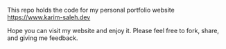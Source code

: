 This repo holds the code for my personal portfolio website https://www.karim-saleh.dev

Hope you can visit my website and enjoy it. Please feel free to fork, share, and giving me feedback.